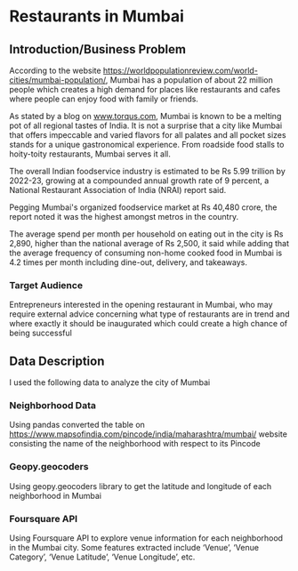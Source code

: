 # **Restaurants in Mumbai**
## Introduction/Business Problem  
According to the website https://worldpopulationreview.com/world-cities/mumbai-population/, Mumbai has a population of about 22 million people which creates a high demand for places like restaurants and cafes where people can enjoy food with family or friends.

As stated by a blog on www.torqus.com, Mumbai is known to be a melting pot of all regional tastes of India. It is not a surprise that a city like Mumbai that offers impeccable and varied flavors for all palates and all pocket sizes stands for a unique gastronomical experience. From roadside food stalls to hoity-toity restaurants, Mumbai serves it all.

The overall Indian foodservice industry is estimated to be Rs 5.99 trillion by 2022-23, growing at a compounded annual growth rate of 9 percent, a National Restaurant Association of India (NRAI) report said.

Pegging Mumbai's organized foodservice market at Rs 40,480 crore, the report noted it was the highest amongst metros in the country.

The average spend per month per household on eating out in the city is Rs 2,890, higher than the national average of Rs 2,500, it said while adding that the average frequency of consuming non-home cooked food in Mumbai is 4.2 times per month including dine-out, delivery, and takeaways.

### Target Audience
Entrepreneurs interested in the opening restaurant in Mumbai, who may require external advice concerning what type of restaurants are in trend and where exactly it should be inaugurated which could create a high chance of being successful  

## Data Description
I used the following data to analyze the city of Mumbai

### Neighborhood Data
Using pandas converted the table on https://www.mapsofindia.com/pincode/india/maharashtra/mumbai/ website consisting the name of the neighborhood with respect to its Pincode
     
### Geopy.geocoders
Using geopy.geocoders library to get the latitude and longitude of each neighborhood in Mumbai

### Foursquare API
Using Foursquare API to explore venue information for each neighborhood in the Mumbai city. Some features extracted include ‘Venue’, ‘Venue Category’, ‘Venue Latitude’, ‘Venue Longitude’, etc.
